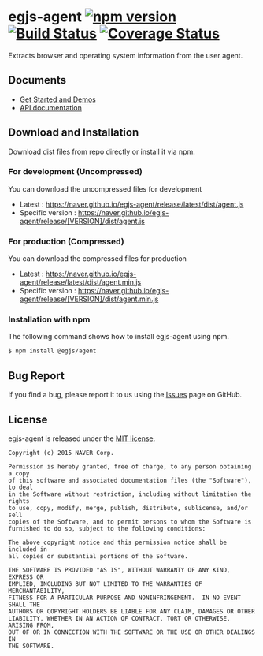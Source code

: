 # egjs-agent [![npm version](https://badge.fury.io/js/%40egjs%2Fagent.svg)](https://badge.fury.io/js/%40egjs%2Fagent) [![Build Status](https://travis-ci.org/naver/egjs-agent.svg?branch=master)](https://travis-ci.org/naver/egjs-agent) [![Coverage Status](https://coveralls.io/repos/github/naver/egjs-agent/badge.svg?branch=master)](https://coveralls.io/github/naver/egjs-agent?branch=master)


Extracts browser and operating system information from the user agent.

## Documents
- [Get Started and Demos](https://naver.github.io/egjs-agent/)
- [API documentation](https://naver.github.io/egjs-agent/release/latest/doc/)

## Download and Installation

Download dist files from repo directly or install it via npm. 

### For development (Uncompressed)

You can download the uncompressed files for development

- Latest : https://naver.github.io/egjs-agent/release/latest/dist/agent.js
- Specific version : https://naver.github.io/egjs-agent/release/[VERSION]/dist/agent.js

### For production (Compressed)

You can download the compressed files for production

- Latest : https://naver.github.io/egjs-agent/release/latest/dist/agent.min.js
- Specific version : https://naver.github.io/egjs-agent/release/[VERSION]/dist/agent.min.js

### Installation with npm

The following command shows how to install egjs-agent using npm.

```bash
$ npm install @egjs/agent
```

## Bug Report

If you find a bug, please report it to us using the [Issues](https://github.com/naver/egjs-agent/issues) page on GitHub.


## License
egjs-agent is released under the [MIT license](http://naver.github.io/egjs/license.txt).


```
Copyright (c) 2015 NAVER Corp.

Permission is hereby granted, free of charge, to any person obtaining a copy
of this software and associated documentation files (the "Software"), to deal
in the Software without restriction, including without limitation the rights
to use, copy, modify, merge, publish, distribute, sublicense, and/or sell
copies of the Software, and to permit persons to whom the Software is
furnished to do so, subject to the following conditions:

The above copyright notice and this permission notice shall be included in
all copies or substantial portions of the Software.

THE SOFTWARE IS PROVIDED "AS IS", WITHOUT WARRANTY OF ANY KIND, EXPRESS OR
IMPLIED, INCLUDING BUT NOT LIMITED TO THE WARRANTIES OF MERCHANTABILITY,
FITNESS FOR A PARTICULAR PURPOSE AND NONINFRINGEMENT.  IN NO EVENT SHALL THE
AUTHORS OR COPYRIGHT HOLDERS BE LIABLE FOR ANY CLAIM, DAMAGES OR OTHER
LIABILITY, WHETHER IN AN ACTION OF CONTRACT, TORT OR OTHERWISE, ARISING FROM,
OUT OF OR IN CONNECTION WITH THE SOFTWARE OR THE USE OR OTHER DEALINGS IN
THE SOFTWARE.
```
